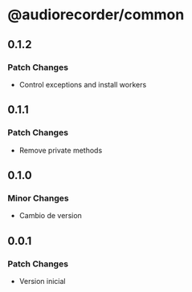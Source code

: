 # @audiorecorder/common

## 0.1.2

### Patch Changes

- Control exceptions and install workers

## 0.1.1

### Patch Changes

- Remove private methods

## 0.1.0

### Minor Changes

- Cambio de version

## 0.0.1

### Patch Changes

- Version inicial
